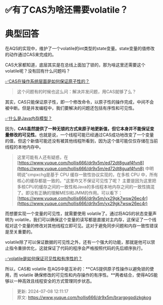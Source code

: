 # ✅有了CAS为啥还需要volatile？

# 典型回答


在AQS的实现中，维护了一个volatile的int类型的state变量。state变量的值修改的动作通过CAS来完成的。



CAS大家都知道，底层其实是在总线上面加了锁的，那为啥这里还需要这个volatile呢？没有回有什么问题吗？



[✅CAS在操作系统层面是如何保证原子性的？](https://www.yuque.com/hollis666/dr9x5m/ed72dt8guaf4fvn8)



> 这个问题有的时候也这么问：解决并发问题，用CAS就够了么？
>



其实，CAS只能保证原子性，即一个修改命令，以原子性的操作完成，中间不会被中断。但是并发编程中，我们要解决的问题还包括有序性和可见性。



[✅什么是Java内存模型？](https://www.yuque.com/hollis666/dr9x5m/hmi3m1#dIOas)



因为，**CAS虽然提供了一种无锁的方式来原子地更新值，但它本身并不能保证变量修改的可见性**。也就是说，一个线程可能已经通过CAS成功地改变了一个变量的值，但这个新值可能还没有被其他线程所看到，因为这个值可能仅仅存储在当前线程的本地内存中。



> 这里可能有人还有疑惑，在[https://www.yuque.com/hollis666/dr9x5m/ed72dt8guaf4fvn8](https://www.yuque.com/hollis666/dr9x5m/ed72dt8guaf4fvn8) 中明明说"cmpxchg是基于 CPU 缓存一致性协议实现的，在多核 CPU 中，所有核心的缓存都是一致的。"这里咋又不保证可见性了呢？  主要是因为这里把多核CPU的缓存之间的一致性和Java的多线程本地内存之间的一致性搞混了。即没有正确的理解MESI和JMM的作用。可以看下：[https://www.yuque.com/hollis666/dr9x5m/yx29gk7wsw26ec4r](https://www.yuque.com/hollis666/dr9x5m/yx29gk7wsw26ec4r)
>



而想要实现一个变量的可见性，就需要使用 volatile了。通过将AQS的状态变量声明为 volatile，我们可以确保这个变量的读写都是直接对主内存，这保证了一个线程对这个变量的修改对其他线程立即可见。这对于避免同步问题和内存一致性错误是至关重要的。



volatile除了可以保证数据的可见性之外，还有一个强大的功能，那就是他可以禁止指令重排优化，这就保证了代码的程序会严格按照代码的先后顺序执行。



[✅volatile是如何保证可见性和有序性的？](https://www.yuque.com/hollis666/dr9x5m/iscdbslmh7h7qp6p)



所以，CAS和 volatile 在AQS中是互补的：**CAS提供原子性操作以避免锁的使用，而 volatile 确保修改的可见性和内存操作的有序性。**两者结合，使得AQS能够以一种高效且线程安全的方式管理同步状态。



> 更新: 2024-07-08 12:11:17  
> 原文: <https://www.yuque.com/hollis666/dr9x5m/brargpgpdizkgkog>